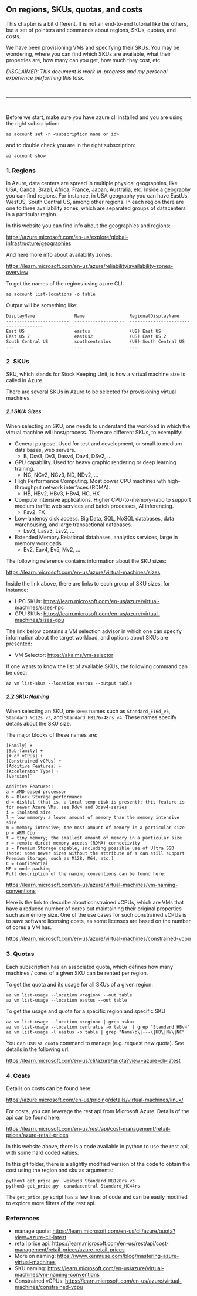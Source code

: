 ## On regions, SKUs, quotas, and costs

This chapter is a bit different. It is not an end-to-end tutorial like the
others, but a set of pointers and commands about regions, SKUs, quotas, and
costs.

We have been provisioning VMs and specifying their SKUs. You may be wondering,
where you can find which SKUs are available, what their properties are, how many
can you get, how much they cost, etc.

*DISCLAIMER: This document is work-in-progress and my personal experience
performing this task.*

<br>

---

<br>

Before we start, make sure you have azure cli installed and you are using the
right subscription:

```
az account set -n <subscription name or id>
```
and to double check you are in the right subscription:

```
az account show
```

### 1. Regions

In Azure, data centers are spread in multiple physical geographies, like USA,
Canda, Brazil, Africa, France, Japan, Australia, etc. Inside a geography you can
find regions. For instance, in USA geography you can have EastUs, WestUS,
South Central US, among other regions. In each region there are one to three
availability zones, which are separated groups of datacenters in a particular
region.

In this website you can find info about the geographies and regions:

<https://azure.microsoft.com/en-us/explore/global-infrastructure/geographies>

And here more info about availability zones:

<https://learn.microsoft.com/en-us/azure/reliability/availability-zones-overview>


To get the names of the regions using azure CLI:

```
az account list-locations -o table
```

Output will be something like:

```
DisplayName               Name                 RegionalDisplayName
------------------------  -------------------  -------------------------------------
East US                   eastus               (US) East US
East US 2                 eastus2              (US) East US 2
South Central US          southcentralus       (US) South Central US
...                       ...                  ...
```

### 2. SKUs


SKU, which stands for Stock Keeping Unit, is how a virtual machine size is called in Azure.


There are several SKUs in Azure to be selected for provisioning virtual
machines.


##### 2.1 SKU: Sizes

When selecting an SKU, one needs to understand the workload in which the virtual
machine will host/process. There are different SKUs, to exemplify:
- General purpose. Used for test and development, or small to medium data bases,
  web servers.
  - B, Dsv3, Dv3, Dasv4, Dav4, DSv2, ...
- GPU capability. Used for heavy graphic rendering or deep learning training.
  - NC, NCv2, NCv3, ND, NDv2, ...
- High Performance Computing. Most power CPU machines wth high-throughput network interfaces (RDMA).
  - HB, HBv2, HBv3, HBv4, HC, HX
- Compute intensive applications. Higher CPU-to-memory-ratio to support medium traffic web services and batch
  processes, AI inferencing.
  - Fsv2, FX
- Low-lantency disk access. Big Data, SQL, NoSQL databases, data warehousing, and large transactional databases.
  - Lsv3, Lasv3, Lsv2, ...
- Extended Memory.Relational databases, analytics services, large in memory
  workloads
  - Ev2, Eav4, Ev5, Mv2, ...

The following reference contains information about the SKU sizes:

<https://learn.microsoft.com/en-us/azure/virtual-machines/sizes>

Inside the link above, there are links to each group of SKU sizes, for instance:

- HPC SKUs: <https://learn.microsoft.com/en-us/azure/virtual-machines/sizes-hpc>
- GPU SKUs: <https://learn.microsoft.com/en-us/azure/virtual-machines/sizes-gpu>

The link below contains a VM selection advisor in which one can specify
information about the target workload, and options about SKUs are presented:
- VM Selector: <https://aka.ms/vm-selector>

If one wants to know the list of available SKUs, the following command can be
used:

```
az vm list-skus --location eastus --output table
```

##### 2.2 SKU: Naming

When selecting an SKU, one sees names such as `Standard_E16d_v5`,  `Standard_NC12s_v3`, and `Standard_HB176-48rs_v4`. These names specify details about the SKU size.

The major blocks of these names are:
```
[Family] +
[Sub-family] +
[# of vCPUs] +
[Constrained vCPUs] +
[Additive Features] +
[Accelerator Type] +
[Version]`
```

```
Additive Features:
a = AMD-based processor
b = Block Storage performance
d = diskful (that is, a local temp disk is present); this feature is for newer Azure VMs, see Ddv4 and Ddsv4-series
i = isolated size
l = low memory; a lower amount of memory than the memory intensive size
m = memory intensive; the most amount of memory in a particular size
p = ARM Cpu
t = tiny memory; the smallest amount of memory in a particular size
r = remote direct memory access (RDMA) connectivity
s = Premium Storage capable, including possible use of Ultra SSD (Note: some newer sizes without the attribute of s can still support Premium Storage, such as M128, M64, etc.)
C = Confidential
NP = node packing
Full description of the naming conventions can be found here:
```

<https://learn.microsoft.com/en-us/azure/virtual-machines/vm-naming-conventions>

Here is the link to describe about constrained vCPUs, which are VMs that have
a reduced number of cores but maintaining their original properties such as
memory size. One of the use cases for such constrained vCPUs is to save software
licensing costs, as some licenses are based on the number of cores a VM has.

<https://learn.microsoft.com/en-us/azure/virtual-machines/constrained-vcpu>


### 3. Quotas

Each subscription has an associated quota, which defines how many machines
/ cores of a given SKU can be rented per region.

To get the quota and its usage for all SKUs of a given region:

```
az vm list-usage --location <region> --out table
az vm list-usage --location eastus --out table
```

To get the usage and quota for a specific region and specific SKU


```
az vm list-usage --location <region> | grep <sku>
az vm list-usage --location centralus -o table  | grep "Standard HBv4"
az vm list-usage -l eastus -o table | grep "Name\b\|---\|HB\|NV\|NC"
```

You can use `az quota` command to manage (e.g. request new quota). See details
in the following url:

<https://learn.microsoft.com/en-us/cli/azure/quota?view=azure-cli-latest>


### 4. Costs

Details on costs can be found here:

<https://azure.microsoft.com/en-us/pricing/details/virtual-machines/linux/>


For costs, you can leverage the rest api from Microsoft Azure. Details of the
api can be found here:

<https://learn.microsoft.com/en-us/rest/api/cost-management/retail-prices/azure-retail-prices>

In this website above, there is a code available in python to use the rest api,
with some hard coded values.

In this git folder, there is a slightly modified version of the code to obtain the cost
using the region and sku as arguments:

```
python3 get_price.py  westus3 Standard_HB120rs_v3
python3 get_price.py  canadacentral Standard_HC44rs
```

The `get_price.py` script has a few lines of code and can be easily modified to
explore more filters of the rest api.


### References

- manage quota:
  <https://learn.microsoft.com/en-us/cli/azure/quota?view=azure-cli-latest>
- retail price api:
  <https://learn.microsoft.com/en-us/rest/api/cost-management/retail-prices/azure-retail-prices>
- More on naming: <https://www.kenmuse.com/blog/mastering-azure-virtual-machines>
- SKU naming: <https://learn.microsoft.com/en-us/azure/virtual-machines/vm-naming-conventions>
- Constrained vCPUs: <https://learn.microsoft.com/en-us/azure/virtual-machines/constrained-vcpu>



